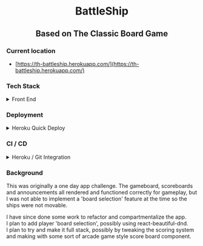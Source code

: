 <div align="center" >

# BattleShip

## Based on The Classic Board Game

</div>

### Current location

- [https://th-battleship.herokuapp.com/](https://th-battleship.herokuapp.com/)

### Tech Stack
<details>
  <summary>Front End</summary>

- JavaScript
- React
- esLint
- react-beautiful-dnd

</details>

### Deployment
<details>
  <summary>Heroku Quick Deploy</summary>

  1. Check if Heroku CLI is installed, take necessary action, then login.
  ```
  heroku --version
  ```
  Installed, update, and/or proceed.

  </br>

  2. Log in to Heroku through the CLI / browser
  ```
  heroku login
  ```
  Follow prompts and log in.

  </br>

  3. Create your Heruko App through the command line
  [Heroku Docs / C-R-A Deploy Instructions](https://blog.heroku.com/deploying-react-with-zero-configuration)
  ```
  heroku create -b https://github.com/mars/create-react-app-buildpack.git
  git add .
  git commit -m "react-create-app on Heroku"
  git push heroku master
  heroku open
  ```

</details>

### CI / CD
<details>
  <summary>Heroku / Git Integration</summary>

  - no major CI / CD at this time
  - can be set up with webhook to auto-update with push to master on github
  - this is an ittermittent app and likely won't need much maintainence, so manual will provide regular interaction / practice with maintainence processes
  - manual deployment through CLI or [Heroku](Heroku.com) dashboard is currently necessary
    <details>
      <summary>CLI</summary>

      - In your terminal
      ```git push heroku master
      heroku open
      ```

    </details>

    <details>
      <summary>Heroku Dashboard</summary>

      - [Heroku](Heroku.com)
      - log in
      - select your app
      - click deploy
      - scroll down to bottom and click "Manual Deploy" button

    </details>

</details>

### Background

  <p>
  This was originally a one day app challenge.  The gameboard, scoreboards and announcements all rendered and functioned correctly for gameplay, but I was not able to implement a 'board selection' feature at the time so the ships were not movable.
  </p>

  <p>
  I have since done some work to refactor and compartmentalize the app.<br>I plan to add player 'board selection', possibly using react-beautiful-dnd.<br>I plan to try and make it full stack, possibly by tweaking the scoring system and making with some sort of arcade game style score board component.
  </p>